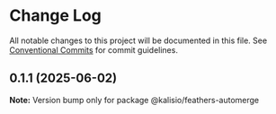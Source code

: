 # Change Log

All notable changes to this project will be documented in this file.
See [Conventional Commits](https://conventionalcommits.org) for commit guidelines.

## 0.1.1 (2025-06-02)

**Note:** Version bump only for package @kalisio/feathers-automerge
